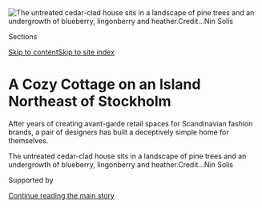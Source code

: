 <div id="app">

<div>

<div>

<div>

</div>

<div data-aria-hidden="false">

<div id="site-content" data-role="main">

<div>

<div class="css-1aor85t" style="opacity:0.000000001;z-index:-1;visibility:hidden">

<div class="css-1hqnpie">

<div class="css-epjblv">

<span class="css-100wwgy">A Cozy Cottage on an Island Northeast of
Stockholm</span>

</div>

<div class="css-k008qs">

<div class="css-o5pzib">

<span class="css-18z7m18"></span>

<div>

</div>

</div>

<span class="css-1n6z4y">https://nyti.ms/2D12eNh</span>

<div class="css-1705lsu">

<div class="css-4xjgmj">

<div class="css-4skfbu" data-role="toolbar" data-aria-label="Social Media Share buttons, Save button, and Comments Panel with current comment count" data-testid="share-tools">

  - 
  - 
  - 
  - 
    
    <div class="css-6n7j50">
    
    </div>

  - 

</div>

</div>

</div>

</div>

</div>

</div>

<div class="css-11qgg8s">

</div>

<div id="fullBleedHeaderContent">

<div class="css-n4ws9g">

![<span class="css-1l9o2ey e13ogyst0" data-aria-hidden="true">The
untreated cedar-clad house sits in a landscape of pine trees and an
undergrowth of blueberry, lingonberry and
heather.</span><span class="css-1nlbvxy e1z0qqy90" itemprop="copyrightHolder"><span class="css-1ly73wi e1tej78p0">Credit...</span><span><span>Nin
Solis</span></span></span>](https://static01.graylady3jvrrxbe.onion/images/2020/08/30/t-magazine/design/30tmag-Halleroed-slide-BOQ8/30tmag-Halleroed-slide-BOQ8-articleLarge.jpg?quality=75&auto=webp&disable=upscale)

</div>

<div class="css-3z92zw">

<div class="css-6cn7ki">

<div class="NYTAppHideMasthead css-1bcu9v6 e1suatyy0">

<div class="section css-1o1qe8k e1suatyy2">

<div class="css-cu5p7t er09x8g0">

<div class="css-6n7j50">

</div>

<span class="css-1dv1kvn">Sections</span>

[Skip to content](#site-content)[Skip to site index](#site-index)

</div>

<div class="css-10698na e1huz5gh0">

</div>

</div>

</div>

<div class="css-1sojcmr ehdk2mb0">

# A Cozy Cottage on an Island Northeast of Stockholm

</div>

After years of creating avant-garde retail spaces for Scandinavian
fashion brands, a pair of designers has built a deceptively simple home
for themselves.

</div>

</div>

<div class="css-nwzfg5 e1gnum310">

<span class="css-1f9pvn2 t-magazine">The untreated cedar-clad house sits
in a landscape of pine trees and an undergrowth of blueberry,
lingonberry and
heather.</span><span class="css-1nlbvxy e1z0qqy90" itemprop="copyrightHolder"><span class="css-1ly73wi e1tej78p0">Credit...</span><span><span>Nin
Solis</span></span></span>

</div>

<div id="sponsor-wrapper" class="css-1hyfx7x">

<div id="sponsor-slug" class="css-19vbshk">

Supported by

</div>

[Continue reading the main
story](#after-sponsor)

<div id="sponsor" class="ad sponsor-wrapper" style="text-align:center;height:100%;display:block">

</div>

<div id="after-sponsor">

</div>

</div>

<div class="css-1wx1auc e1gnum311">

<div class="css-18e8msd">

<div class="css-vp77d3 epjyd6m0">

<div class="css-1baulvz">

By [<span class="css-1baulvz last-byline" itemprop="name">Alice
Newell-Hanson</span>](https://www.nytimes3xbfgragh.onion/by/alice-newell-hanson)

Photographs by <span class="css-1baulvz last-byline" itemprop="name">Nin
Solis</span>

</div>

</div>

  - 
    
    <div class="css-nv7ky2 e16638kd2">
    
    Aug. 26,
    2020
    
    </div>

  - 
    
    <div class="css-4xjgmj">
    
    <div class="css-d8bdto" data-role="toolbar" data-aria-label="Social Media Share buttons, Save button, and Comments Panel with current comment count" data-testid="share-tools">
    
      - 
      - 
      - 
      - 
        
        <div class="css-6n7j50">
        
        </div>
    
      - 
    
    </div>
    
    </div>

</div>

</div>

</div>

<div class="section meteredContent css-1r7ky0e" name="articleBody" itemprop="articleBody">

<div class="css-1fanzo5 StoryBodyCompanionColumn">

<div class="css-53u6y8">

AMONG THE MANY fashion boutiques that Christian and Ruxandra Halleroed
have designed is a series of nine stores for the Swedish clothing brand
[Acne Studios](https://halleroed.com/project-index/acne-studios/), some
of which feel like industrial-size meat lockers, with soaring monolithic
brushed stainless-steel walls and floors of mottled poured concrete,
terrazzo or concrete-print carpet. The effect is not unfeeling but
bracing, in the vein of an old-fashioned Austrian spa: The severe gray
backdrop makes the clothes, which often come in pleasantly murky colors,
look more vibrant by comparison. This rigorously modern approach to
design — often characterized by unbroken expanses of single materials (a
wall of burled elm in one store, diamond-embossed aluminum in another)
combined with inviting planes of color (a peony-pink wall-to-wall
carpet, for example, or a standing shelving unit in copper sulfate blue)
— has made [Halleroed](https://halleroed.com/), the design studio that
Christian, 46, founded in Stockholm in 1998, and which Ruxandra, 39,
joined in 2015, sought after by fashion brands, particularly young
Scandinavian labels whose gameness for experimentation resonates with
the firm’s own.

While the couple’s stores often have an extraterrestrial feel, they are
equally informed by a love of raw materials and traditional Swedish
craft: For the fragrance and leather goods brand [Byredo’s store in New
York](https://halleroed.com/projects/byredo-wooster-street-new-york/),
they installed glass brick walls and angular alder shelves; for the
women’s line [Totême](https://halleroed.com/project-index/toteme/), they
skinned a Stockholm townhouse with pale lime-wood walls. Christian
originally studied cabinetmaking and furniture design at Carl
Malmstensskolan (now part of Linkoping University), the school founded
in the Swedish capital in 1930 by the influential designer Carl
Malmsten, who helped define what’s known today as Scandinavian style.
After graduating in 1998, he started creating his own furniture, mainly
for Swedish office décor companies, which eventually led to
architectural and interior commissions.

</div>

</div>

<div>

</div>

<div class="css-79elbk" data-testid="photoviewer-wrapper">

<div class="css-z3e15g" data-testid="photoviewer-wrapper-hidden">

</div>

<div class="css-1a48zt4 ehw59r15" data-testid="photoviewer-children">

![<span class="css-1l9o2ey e13ogyst0" data-aria-hidden="true">In the
main living area, spruce walls, a Morso wood stove, a red-painted floor,
a vintage steel Swedish stool and a hand-knotted carpet by
Knut.</span><span class="css-1nlbvxy e1z0qqy90" itemprop="copyrightHolder"><span class="css-1ly73wi e1tej78p0">Credit...</span><span>Nin
Solis</span></span>](https://static01.graylady3jvrrxbe.onion/images/2020/08/30/t-magazine/design/30tmag-Halleroed-slide-UCK0/30tmag-Halleroed-slide-UCK0-articleLarge.jpg?quality=75&auto=webp&disable=upscale)

</div>

</div>

<div class="css-1fanzo5 StoryBodyCompanionColumn">

<div class="css-53u6y8">

Considering the meticulously controlled and distinctly urban look of
those projects, “some people might be surprised by this house,” says
Ruxandra of the cozy 1,100-square-foot country home that the couple
built for themselves and their 5-year-old daughter, Iolanda, on the
Swedish island of Blido in 2017. The couple chose this area because it’s
close enough to their ’60s-era apartment in central Stockholm that they
could drive up in just under two hours — but far enough away to allow
them to unwind. “There are fancier places closer to the city,” says
Christian, “but we wanted to have our own plot, rather than neighbors.”
Though it’s only 35 miles northeast of the capital, Blido is among the
most remote inhabited islands of the Stockholm archipelago, the swirl of
30,000 or so specks that marble the surrounding Baltic Sea. Its location
makes it an ideal settlement for fishermen, who have lived here since at
least the 16th century. And while vacationers arrive in the summer
months, the island still feels like an intimate community. There’s a
grocery store and a farm that sells sheepskin rugs; the houses are
mostly traditional Swedish cottages.

</div>

</div>

<div class="css-1fanzo5 StoryBodyCompanionColumn">

<div class="css-53u6y8">

But the Halleroeds’ home, on the less populous southern shore, appears
as an unvarnished cube raised slightly above the mossy forest floor,
surrounded by spare, lichen-speckled pines. Indeed, the structure is
not, technically, of this place: Since the couple’s work schedule
wouldn’t allow them to closely supervise the construction, they had
the house prefabricated to their specifications by a factory in Slovenia
and shipped to the island in giant numbered chunks. With its honey-color
cedar-plank exterior and a standing-seam aluminum hip roof, it still
feels more organic than their firm’s work — and yet it has the same
emphasis on craft and natural materials, most prominently wood. The cozy
interior, clad in raw knotted spruce, is united by a glossy
oxblood-red-painted spruce-board floor (a nod to
[Falu](https://www.nytimes3xbfgragh.onion/2015/09/06/travel/sweden-islands-runmaro.html)
red, the hematite-rich pigment that’s been used to paint Swedish houses
since the 18th century) that runs throughout the building, which is
divided down the middle by a 30-foot-long wall. Twenty-three feet high
at its tallest point, it was constructed almost entirely from two vast
four-inch-thick sheets of cross-laminated spruce planks that meet in the
middle above a doorway. On the eastern side are two compact bedrooms, a
bathroom and an approximately 215-square-foot sleeping loft with
mattresses for guests; to the west is a double-height open-plan living
space in which various zones flow into one another across a gentle split
level: A small step leads up from a reading area centered around a
wood-burning cast-iron fireplace to a dining area, kitchen and two
seating nooks with built-in sheepskin- and linen-topped Swedish pine
benches.

</div>

</div>

<div class="css-79elbk" data-testid="photoviewer-wrapper">

<div class="css-z3e15g" data-testid="photoviewer-wrapper-hidden">

</div>

<div class="css-1a48zt4 ehw59r15" data-testid="photoviewer-children">

<div class="css-1xdhyk6 erfvjey0">

<span class="css-1ly73wi e1tej78p0">Image</span>

<div class="css-zjzyr8">

<div data-testid="lazyimage-container" style="height:257.77777777777777px">

</div>

</div>

</div>

<span class="css-1l9o2ey e13ogyst0" data-aria-hidden="true">In the
living room, a linen-covered sofa by Halleroed, vintage Finnish stools
and a vintage Swedish
rug.</span><span class="css-1nlbvxy e1z0qqy90" itemprop="copyrightHolder"><span class="css-1ly73wi e1tej78p0">Credit...</span><span>Nin
Solis</span></span>

</div>

</div>

<div class="css-1fanzo5 StoryBodyCompanionColumn">

<div class="css-53u6y8">

As Ruxandra rolls out dough for a blueberry pie in the kitchen —
comprising a bank of walnut cabinets and appliances built into the
central partition — she nods toward a six-foot-wide bean-shaped cutout
in the wall above her to illustrate the more improvisational approach
the couple took to designing a space for themselves. Both Christian and
Ruxandra, who trained as an architect at the KTH Royal Institute of
Technology in Stockholm, typically gravitate toward straight lines and
symmetry, “but we started with a square window for the sleeping loft and
it was just too boring,” she says. Midway through the design process,
she sketched a kidneylike shape on the plan as a placeholder, and
neither of them ever revised it. “Usually,” she says, “we are a little
more strict.”

FOR ALL ITS otherness, however, the home ultimately yields to the
surrounding forest. The couple selected the piece of land, just over
half an acre, because of its proximity to the Baltic, then positioned
the house so it would look out over a mossy outcropping of granite. Each
side of the building is punctuated with varying styles and sizes of
plate-glass windows — nine in total — so that even in the gloom of
midwinter, the spruces beyond are framed like pictures on the walls.
Spanning the entire southern side of the main room is a 10-foot-wide
pane that provides glimpses of the sea; flanked by a 15-foot-wide
sliding glass door to the west and a hinged glass door to the east (both
of which lead outside), it creates the impression that this part of the
cabin — where the family often enjoys a midafternoon fika — is a
pergola, open to the woods. In the bathroom, where glossy maroon wall
tiles and a burgundy red jasper marble floor mimic the painted wooden
floors throughout the rest of the house, a glass door allows guests to
walk straight into the shower from the outside when they return from
swimming in the sea in the summer or foraging for mushrooms in the
fall.

</div>

</div>

<div class="css-a7yk8a e73j0it0">

<div class="css-1xdhyk6 erfvjey0">

<span class="css-1ly73wi e1tej78p0">Image</span>

<div class="css-zjzyr8">

<div data-testid="lazyimage-container" style="height:579.3555555555556px">

</div>

</div>

</div>

<span class="css-1l9o2ey e13ogyst0" data-aria-hidden="true">In the
bathroom, a sink by Jasper Morrison, English ceramic tiles, a stool by
Carl Malmsten and red jasper marble from Italy for the
floor.</span><span class="css-1nlbvxy e1z0qqy90" itemprop="copyrightHolder"><span class="css-1ly73wi e1tej78p0">Credit...</span><span>Nin
Solis</span></span>

<div class="css-1xdhyk6 erfvjey0">

<span class="css-1ly73wi e1tej78p0">Image</span>

<div class="css-zjzyr8">

<div data-testid="lazyimage-container" style="height:580px">

</div>

</div>

</div>

<span class="css-1l9o2ey e13ogyst0" data-aria-hidden="true">The master
bed is covered in a Celine blanket and a Swedish sheepskin from Svensk
Hemslojd, and the ceiling light is by Vanja Sorbon Malmsten,
great-granddaughter of Carl
Malmsten.</span><span class="css-1nlbvxy e1z0qqy90" itemprop="copyrightHolder"><span class="css-1ly73wi e1tej78p0">Credit...</span><span>Nin
Solis</span></span>

</div>

<div class="css-1fanzo5 StoryBodyCompanionColumn">

<div class="css-53u6y8">

To further blur the distinction between inside and outside, square
chunks have been cut from three of the home’s four corners to create
small porches sheltered beneath the eaves of the roof. The southeast
corner is arranged with sturdy square-sided Swedish pine armchairs (to
be draped with local reindeer pelts in winter) and a small round pine
table — all pieces the couple originally designed for a lounge at the
Nordic Museum in Stockholm in 2018. On the southwest porch is a long
pine table — built by the couple according to a design from the Italian
Modernist artist Enzo Mari’s 1974 book “Autoprogettazione?” — where the
family often eats meals in the warmer months. What little furniture the
Halleroeds didn’t make themselves came from local antique dealers,
another way the house pays tribute to Scandinavian midcentury design.
The home’s irregular notched floor plan, in particular, was influenced
by one of the forefathers of Swedish Modernism, the Austrian-born
architect and designer Josef Frank, who made much of his most important
work in Sweden starting in the 1930s — and who conceived of a series of
houses in 1947, some of which featured asymmetrical volumes beneath
rectangular roofs. “It’s important to know your history,” says Ruxandra.
“It might not be directly reflected in your work, but it influences your
mind-set.”

</div>

</div>

<div class="css-79elbk" data-testid="photoviewer-wrapper">

<div class="css-z3e15g" data-testid="photoviewer-wrapper-hidden">

</div>

<div class="css-1a48zt4 ehw59r15" data-testid="photoviewer-children">

<div class="css-1xdhyk6 erfvjey0">

<span class="css-1ly73wi e1tej78p0">Image</span>

<div class="css-zjzyr8">

<div data-testid="lazyimage-container" style="height:579.3555555555556px">

</div>

</div>

</div>

<span class="css-1l9o2ey e13ogyst0" data-aria-hidden="true">Halleroed’s
pine furniture, produced by the Swedish manufacturer Tre Sekel, and a
tray Christian Halleroed made when he was 8 years
old.</span><span class="css-1nlbvxy e1z0qqy90" itemprop="copyrightHolder"><span class="css-1ly73wi e1tej78p0">Credit...</span><span>Nin
Solis</span></span>

</div>

</div>

<div class="css-1fanzo5 StoryBodyCompanionColumn">

<div class="css-53u6y8">

Despite the couple’s experimental approach, though, the house is above
all a homage to the traditional dwellings of Christian’s youth: His
parents owned a small pine-walled cabin — the kind that Swedes have
built for centuries — in Salen, about six hours northwest of Stockholm,
where the family would vacation each winter. The angles of the
Halleroeds’ home on Blido might be sharper, the palette and furnishings
more austere, but its materials and purpose are the same; it is an ode
to Sweden’s woodworking tradition and a refuge from where they can enjoy
the forested landscapes from which that legacy derives. “The walls may
look raw now,” Ruxandra says, as she serves her finished pie, heavy with
wild berries, “but in a few years, when the wood ages, it will have just
the same look.” Just like the trees that surround them: older and
grander every year, but always recognizably themselves.

</div>

</div>

<div>

</div>

</div>

<div>

</div>

<div>

</div>

<div>

</div>

<div>

<div id="bottom-wrapper" class="css-1ede5it">

<div id="bottom-slug" class="css-l9onyx">

Advertisement

</div>

[Continue reading the main
story](#after-bottom)

<div id="bottom" class="ad bottom-wrapper" style="text-align:center;height:100%;display:block;min-height:90px">

</div>

<div id="after-bottom">

</div>

</div>

</div>

</div>

</div>

## Site Index

<div>

</div>

## Site Information Navigation

  - [© <span>2020</span> <span>The New York Times
    Company</span>](https://help.nytimes3xbfgragh.onion/hc/en-us/articles/115014792127-Copyright-notice)

<!-- end list -->

  - [NYTCo](https://www.nytco.com/)
  - [Contact
    Us](https://help.nytimes3xbfgragh.onion/hc/en-us/articles/115015385887-Contact-Us)
  - [Work with us](https://www.nytco.com/careers/)
  - [Advertise](https://nytmediakit.com/)
  - [T Brand Studio](http://www.tbrandstudio.com/)
  - [Your Ad
    Choices](https://www.nytimes3xbfgragh.onion/privacy/cookie-policy#how-do-i-manage-trackers)
  - [Privacy](https://www.nytimes3xbfgragh.onion/privacy)
  - [Terms of
    Service](https://help.nytimes3xbfgragh.onion/hc/en-us/articles/115014893428-Terms-of-service)
  - [Terms of
    Sale](https://help.nytimes3xbfgragh.onion/hc/en-us/articles/115014893968-Terms-of-sale)
  - [Site
    Map](https://spiderbites.nytimes3xbfgragh.onion)
  - [Help](https://help.nytimes3xbfgragh.onion/hc/en-us)
  - [Subscriptions](https://www.nytimes3xbfgragh.onion/subscription?campaignId=37WXW)

</div>

</div>

</div>

</div>
